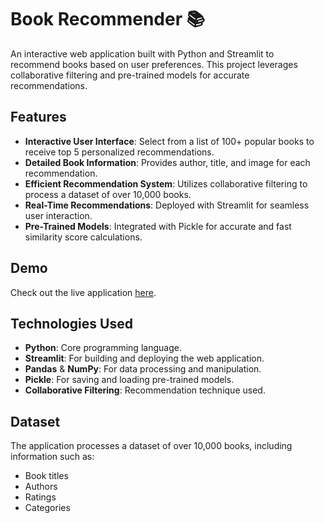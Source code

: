 # Book Recommender 📚

An interactive web application built with Python and Streamlit to recommend books based on user preferences. This project leverages collaborative filtering and pre-trained models for accurate recommendations.

## Features
- **Interactive User Interface**: Select from a list of 100+ popular books to receive top 5 personalized recommendations.
- **Detailed Book Information**: Provides author, title, and image for each recommendation.
- **Efficient Recommendation System**: Utilizes collaborative filtering to process a dataset of over 10,000 books.
- **Real-Time Recommendations**: Deployed with Streamlit for seamless user interaction.
- **Pre-Trained Models**: Integrated with Pickle for accurate and fast similarity score calculations.

## Demo
Check out the live application [here](https://bookrecommend123.streamlit.app/).

## Technologies Used
- **Python**: Core programming language.
- **Streamlit**: For building and deploying the web application.
- **Pandas** & **NumPy**: For data processing and manipulation.
- **Pickle**: For saving and loading pre-trained models.
- **Collaborative Filtering**: Recommendation technique used.

## Dataset
The application processes a dataset of over 10,000 books, including information such as:
- Book titles
- Authors
- Ratings
- Categories
